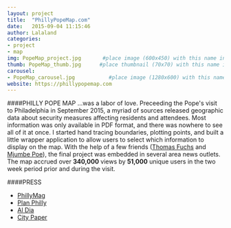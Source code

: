```yaml
---
layout: project
title:  "PhillyPopeMap.com"
date:   2015-09-04 11:15:46
author: Lalaland
categories:
- project 
- map
img: PopeMap_project.jpg       #place image (600x450) with this name in /assets/img/project/
thumb: PopeMap_thumb.jpg      #place thumbnail (70x70) with this name in /assets/img/project/thumbs/
carousel:
- PopeMap_carousel.jpg           #place image (1280x600) with this name in /assets/img/project/carousel/
website: https://phillypopemap.com
---
```

####PHILLY POPE MAP
...was a labor of love. Preceeding the Pope's visit to Philadelphia in September 2015, a myriad of sources released geographic data about security measures affecting residents and attendees. Most information was only available in PDF format, and there was nowhere to see all of it at once. I started hand tracing boundaries, plotting points, and built a little wrapper application to allow users to select which information to display on the map. With the help of a few friends ([Thomas Fuchs](https://twitter.com/thomasfuchs) and [Mjumbe Poe](https://twitter.com/mjumbewu)), the final project was embedded in several area news outlets. The map accrued over **340,000** views by **51,000** unique users in the two week period prior and during the visit.

####PRESS
 - [PhillyMag](http://www.phillymag.com/citified/2015/09/21/ultimate-pope-map/)
 - [Plan Philly](http://planphilly.com/articles/2015/09/10/one-pope-map-to-rule-them-all)
 - [Al Dia](http://aldianews.com/articles/pope-philly/only-map-you-need-popes-visit-philadelphia-weekend/40588)
 - [City Paper](http://citypaper.net/blogs/local-coders-create-interactive-philly-pope-map-to-make-sense-of-parking-security-regulations/)
